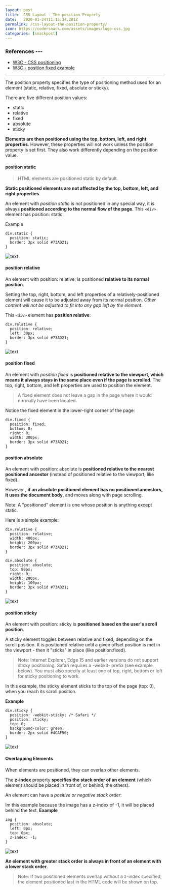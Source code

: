 ```yaml
---
layout: post
title:  CSS Layout - The position Property
date:   2020-01-24T11:15:34.201Z
permalink: /css-layout-the-position-property/
icon: https://codersnack.com/assets/images/logo-css.jpg
categories: [snackpost]
---
```


### References ---

- [W3C - CSS positioning](https://www.w3schools.com/css/css_positioning.asp)
- [W3C - position fixed example](https://www.w3schools.com/css/tryit.asp?filename=trycss_position_fixed)
---

The position property specifies the type of positioning method used for an element (static, relative, fixed, absolute or sticky).

There are five different position values:

- static
- relative
- fixed
- absolute
- sticky

**Elements are then positioned using the top, bottom, left, and right properties**. However, these properties will not work unless the position property is set first. They also work differently depending on the position value.

#### position static
> HTML elements are positioned static by default.

**Static positioned elements are not affected by the top, bottom, left, and right properties**.

An element with *position static* is not positioned in any special way, it is always **positioned according to the normal flow of the page**. This `<div>` element has position: static:

Example
``` 
div.static {
  position: static;
  border: 3px solid #73AD21;
}
``` 
![text](https://codersnack.com/assets/images/css-position-static.png)

#### position relative
An element with position: relative; is positioned **relative to its normal position**.

Setting the top, right, bottom, and left properties of a relatively-positioned element will cause it to be adjusted away from its normal position. *Other content will not be adjusted to fit into any gap left by the element*.

This `<div>`   element has **position relative**:

``` 
div.relative {
  position: relative;
  left: 30px;
  border: 3px solid #73AD21;
}
```
![text](https://codersnack.com/assets/images/css-position-relative.png)

#### position fixed
An element with *position fixed* is **positioned relative to the viewport, which means it always stays in the same place even if the page is scrolled**. The top, right, bottom, and left properties are used to position the element.

> A fixed element does not leave a gap in the page where it would normally have been located.

Notice the fixed element in the lower-right corner of the page:

```  
div.fixed {
  position: fixed;
  bottom: 0;
  right: 0;
  width: 300px;
  border: 3px solid #73AD21;
}
```       

#### position absolute

An element with position: absolute  is **positioned relative to the nearest positioned ancestor** (instead of positioned relative to the viewport, like fixed).

However , **if an absolute positioned element has no positioned ancestors, it uses the document body**, and moves along with page scrolling.

Note: A "positioned" element is one whose position is anything except static.

Here is a simple example:

``` 
div.relative {
  position: relative;
  width: 400px;
  height: 200px;
  border: 3px solid #73AD21;
}

div.absolute {
  position: absolute;
  top: 80px;
  right: 0;
  width: 200px;
  height: 100px;
  border: 3px solid #73AD21;
}
```
![text](https://codersnack.com/assets/images/css-position-absolute.png)

#### position sticky
An element with position: sticky  is **positioned based on the user's scroll position**.

A sticky element toggles between relative and fixed, depending on the scroll position. It is positioned relative until a given offset position is met in the viewport - then it "sticks" in place (like position:fixed).


> Note: Internet Explorer, Edge 15 and earlier versions do not support sticky positioning. Safari requires a -webkit- prefix (see example below). You must also specify at least one of top, right, bottom or left for sticky positioning to work.

In this example, the sticky element sticks to the top of the page (top: 0), when you reach its scroll position.

**Example**
``` 
div.sticky {
  position: -webkit-sticky; /* Safari */
  position: sticky;
  top: 0;
  background-color: green;
  border: 2px solid #4CAF50;
}
```
![text](https://codersnack.com/assets/images/css-position-sticky.png)

#### Overlapping Elements
When elements are positioned, they can overlap other elements.

The **z-index** property **specifies the stack order of an element** (which element should be placed in front of, or behind, the others).

An element can have a *positive or negative stack order*:

Im this example because the image has a z-index of -1, it will be placed behind the text.
**Example**
``` 
img {
  position: absolute;
  left: 0px;
  top: 0px;
  z-index: -1;
}
```
![text](https://codersnack.com/assets/images/css-zindex.png)

**An element with greater stack order is always in front of an element with a lower stack order**.

> Note: If two positioned elements overlap without a z-index specified, the element positioned last in the HTML code will be shown on top.

